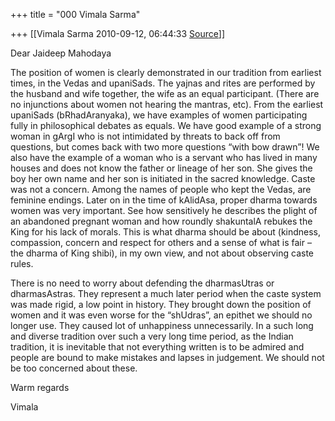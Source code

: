 +++
title = "000 Vimala Sarma"

+++
[[Vimala Sarma	2010-09-12, 06:44:33 [Source](https://groups.google.com/g/samskrita/c/wWQvBXg3PnU)]]



Dear Jaideep Mahodaya



The position of women is clearly demonstrated in our tradition from
earliest times, in the Vedas and upaniSads. The yajnas and rites are performed by the husband and wife together, the wife as an equal participant. (There are no injunctions about women not hearing the mantras, etc). From the earliest upaniSads (bRhadAranyaka), we have examples of women participating fully in philosophical debates as equals. We have good example of a strong woman in gArgI who is not intimidated by threats to back off from questions, but comes back with two more questions “with bow drawn”! We also have the example of a woman who is a servant who has lived in many houses and does not know the father or lineage of her son. She gives the boy her own name and her son is initiated in the sacred knowledge. Caste was not a concern.
Among the names of people who kept the Vedas, are feminine endings.
Later on in the time of kAlidAsa, proper dharma towards women was very important. See how sensitively he describes the plight of an abandoned pregnant woman and how roundly shakuntalA rebukes the King for his lack of morals. This is what dharma should be about (kindness, compassion, concern and respect for others and a sense of what is fair – the dharma of King shibi), in my own view, and not about observing caste rules.



There is no need to worry about defending the dharmasUtras or dharmasAstras. They represent a much later period when the caste system was made rigid, a low point in history. They brought down the position of women and it was even worse for the “shUdras”, an epithet we should no longer use. They caused lot of unhappiness unnecessarily. In a such long and diverse tradition over such a very long time period, as the Indian tradition, it is inevitable that not everything written is to be admired and people are bound to make mistakes and lapses in judgement.
We should not be too concerned about these.



Warm regards

Vimala



